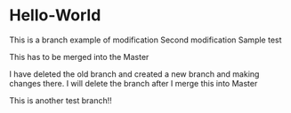 # Hello-World

This is a branch example of modification
Second modification
Sample test

This has to be merged into the Master

I have deleted the old branch and created a new branch and making changes there.
I will delete the branch after I merge this into Master

This is another test branch!!
